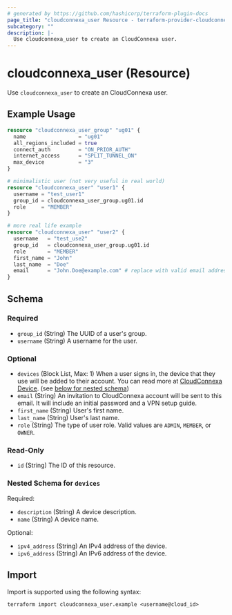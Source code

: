 ```yaml
---
# generated by https://github.com/hashicorp/terraform-plugin-docs
page_title: "cloudconnexa_user Resource - terraform-provider-cloudconnexa"
subcategory: ""
description: |-
  Use cloudconnexa_user to create an CloudConnexa user.
---
```


# cloudconnexa_user (Resource)

Use `cloudconnexa_user` to create an CloudConnexa user.

## Example Usage

```terraform
resource "cloudconnexa_user_group" "ug01" {
  name                 = "ug01"
  all_regions_included = true
  connect_auth         = "ON_PRIOR_AUTH"
  internet_access      = "SPLIT_TUNNEL_ON"
  max_device           = "3"
}

# minimalistic user (not very useful in real world)
resource "cloudconnexa_user" "user1" {
  username = "test_user1"
  group_id = cloudconnexa_user_group.ug01.id
  role     = "MEMBER"
}

# more real life example
resource "cloudconnexa_user" "user2" {
  username   = "test_use2"
  group_id   = cloudconnexa_user_group.ug01.id
  role       = "MEMBER"
  first_name = "John"
  last_name  = "Doe"
  email      = "John.Doe@example.com" # replace with valid email address (or user creation will fail!)
}
```

<!-- schema generated by tfplugindocs -->
## Schema

### Required

- `group_id` (String) The UUID of a user's group.
- `username` (String) A username for the user.

### Optional

- `devices` (Block List, Max: 1) When a user signs in, the device that they use will be added to their account. You can read more at [CloudConnexa Device](https://openvpn.net/cloud-docs/device/). (see [below for nested schema](#nestedblock--devices))
- `email` (String) An invitation to CloudConnexa account will be sent to this email. It will include an initial password and a VPN setup guide.
- `first_name` (String) User's first name.
- `last_name` (String) User's last name.
- `role` (String) The type of user role. Valid values are `ADMIN`, `MEMBER`, or `OWNER`.

### Read-Only

- `id` (String) The ID of this resource.

<a id="nestedblock--devices"></a>
### Nested Schema for `devices`

Required:

- `description` (String) A device description.
- `name` (String) A device name.

Optional:

- `ipv4_address` (String) An IPv4 address of the device.
- `ipv6_address` (String) An IPv6 address of the device.

## Import

Import is supported using the following syntax:

```shell
terraform import cloudconnexa_user.example <username@cloud_id>
```
